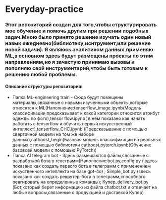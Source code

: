 # Everyday-practice

### Этот репозиторий создан для того,чтобы структурировать мое обучение и помочь другим при решении подобных задач.Мною было принято решение изучать один новый навык ежедневно(библиотеку,иснтрумент,или решение новой задачи). Я являюсь аналитиком данных,применяю ML,в основном здесь будут размещены проекты по этим направлениям,но я зачастую принимаю вызовы и пополняю свой инструментарий,чтобы быть готовым к решению любой проблемы.

#### Описание структуры репозитория:

- Папка ML-engineering train - Сюда будут помещены материалы,связанные с новыми изученными объекты,которые относятся к ML(Наполнение:tenserflow_image.ipynb(Модель классификации,предсказывает к какой категории относится атрибут одежды по фото),tensor flow.ipynb( в нем показано как начать работать с tensorflow и обучить первый искусственный интеллект),tenserflow_CHC.ipynb (Предсказывание с помощью сверточной модели на том же наборе данных),catboost_begin(Базовая модель классификации на реальных данных с помощью библиотеки catboost,pytorch.ipynb(Обучение базововй модели с помощью PyTorch))
- Папка AI telegram bot - Здесь размещаются файлы,связанные с разработкой бота в телеграмм(Наполнение:bot.py,config.py ( здесь показано как создать первого бота в телеграмм с применением искуственного  интеллекта на базе gpt-4o) ; Simple_bot.py (здесь показано как создать рекрутер-бота в телеграмм,способного реагировать на определенные команды); Купер_delivery_bot.py (Бот,который берет информацию из файла chatbot.txt и отвечает на любые вопросы,связанные с продукцией и доставкой Купер)

